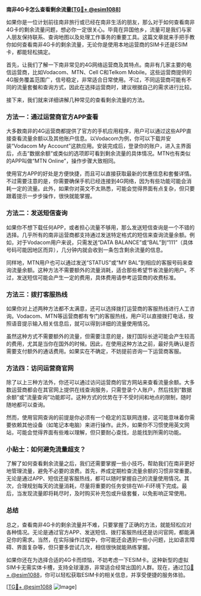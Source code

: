 **南非4G卡怎么查看剩余流量[[TG💪+ @esim1088](https://t.me/s/esim1088)]**

如果你是一位计划前往南非旅行或已经在南非生活的朋友，那么对于如何查看南非4G卡的剩余流量问题，想必你一定很关心。毕竟在异国他乡，流量可是我们与家人朋友保持联系、查询地图以及处理工作事务的重要工具。这篇文章就来手把手教你如何查看南非4G卡的剩余流量，无论你是使用本地运营商的SIM卡还是ESIM卡，都能轻松搞定。

首先，让我们了解一下南非常见的4G网络运营商及其特点。南非有几家主要的电信运营商，比如Vodacom、MTN、Cell C和Telkom Mobile。这些运营商提供的4G服务覆盖范围广，信号稳定，非常适合日常使用。不过，不同运营商可能有不同的流量套餐和查询方式，因此在选择运营商时，建议根据自己的需求进行比较。

接下来，我们就来详细讲解几种常见的查看剩余流量的方法。

### 方法一：通过运营商官方APP查看

大多数南非的4G运营商都提供了官方的手机应用程序，用户可以通过这些APP直接查看流量余额以及其他账户信息。以Vodacom为例，你可以下载并安装“Vodacom My Account”这款应用。安装完成后，登录你的账户，进入主界面后，点击“数据余额”或类似的选项即可看到剩余流量的具体情况。MTN也有类似的APP叫做“MTN Online”，操作步骤大致相同。

使用官方APP的好处是方便快捷，而且可以直接获取最新的优惠信息和套餐详情。不过需要注意的是，你需要确保手机已经连接到4G网络，因为有些功能可能会消耗一定的流量。此外，如果你对英文不太熟悉，可能会觉得界面有点复杂，但只要跟着提示一步步操作，很快就能掌握。

### 方法二：发送短信查询

如果你不想下载任何APP，或者担心流量不够用，那么发送短信查询是一个不错的选择。几乎所有的南非运营商都支持通过发送特定格式的短信来查询流量余额。例如，对于Vodacom用户来说，只需发送“DATA BALANCE”或“BAL”到“111”（具体号码可能因地区而异），几分钟内就会收到一条包含剩余流量的信息。

同样地，MTN用户也可以通过发送“STATUS”或“MY BAL”到相应的客服号码来查询流量余额。这种方法不需要额外的流量消耗，适合那些希望节省流量的用户。不过，发送短信可能会产生一定的费用，具体费用请参考运营商的收费标准。

### 方法三：拨打客服热线

如果你对上述两种方法都不太满意，还可以选择拨打运营商的客服热线进行人工咨询。Vodacom、MTN等运营商都有专门的客服热线，用户可以直接拨打电话，按照语音提示输入相关信息后，就可以得到详细的流量使用情况。

虽然这种方式不需要额外的流量，但需要注意的是，拨打国际长途可能会产生较高的费用，尤其是当你在国外的时候。因此，在使用这种方法之前，最好先确认是否需要支付额外的通话费用。如果实在不确定，不妨提前咨询一下运营商客服。

### 方法四：访问运营商官网

除了以上三种方法外，你还可以通过访问运营商的官方网站来查看流量余额。大多数运营商都会在其官网上提供在线查询服务，只需登录个人账户，然后找到“数据余额”或“流量查询”功能即可。这种方式的优势在于不受时间和地点的限制，随时随地都可以查询。

然而，使用官网查询的前提是你必须有一个稳定的互联网连接，这可能意味着你需要依赖其他设备（如笔记本电脑）来进行操作。此外，如果你不习惯使用英文网站，可能会觉得界面有些难以理解，但只要耐心查找，总能找到所需的功能。

### 小贴士：如何避免流量超支？

了解了如何查看剩余流量之后，我们还需要掌握一些小技巧，帮助我们在南非更好地管理流量，避免不必要的浪费。首先，养成定期检查流量余额的习惯非常重要。无论是通过APP、短信还是客服热线，都可以随时掌握自己的流量使用情况。其次，合理规划每天的流量消耗，尽量将重要的任务安排在Wi-Fi环境下完成。最后，当发现流量即将耗尽时，及时购买补充包或升级套餐，以免影响正常使用。

### 总结

总之，查看南非4G卡的剩余流量并不难，只要掌握了正确的方法，就能轻松应对各种情况。无论是通过官方APP、发送短信、拨打客服热线还是访问官网，都能满足你的需求。当然，在实际操作过程中，你可能还会遇到一些小问题，比如语言障碍、界面复杂等，但只要多尝试几次，相信很快就能熟练掌握。

如果你还在为选择合适的4G卡而烦恼，不妨考虑一下ESIM卡。这种新型的虚拟SIM卡无需实体卡槽，支持全球漫游，非常适合经常出国的人群。现在，通过[TG💪+ @esim1088](https://t.me/s/esim1088)，你可以轻松获取ESIM卡的相关信息，并享受便捷的服务体验。

[[TG💪+ @esim1088](https://t.me/s/esim1088) ![Image](https://i.postimg.cc/4NQfJmqS/Snipaste-2025-05-13-00-14-12.png)]